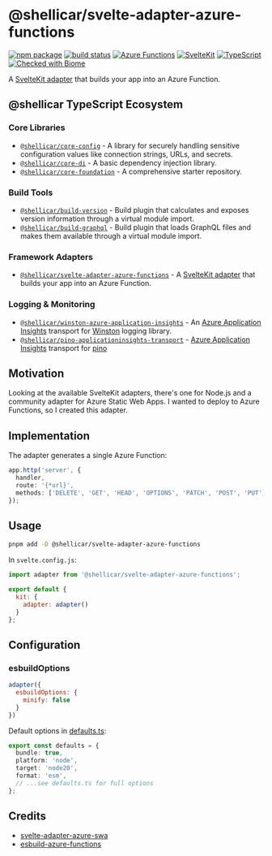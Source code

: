 # @shellicar/svelte-adapter-azure-functions

[![npm package](https://img.shields.io/npm/v/@shellicar/svelte-adapter-azure-functions.svg)](https://npmjs.com/package/@shellicar/svelte-adapter-azure-functions)
[![build status](https://github.com/shellicar/svelte-adapter-azure-functions/actions/workflows/node.js.yml/badge.svg)](https://github.com/shellicar/svelte-adapter-azure-functions/actions/workflows/node.js.yml)
[![Azure Functions](https://img.shields.io/badge/Azure%20Functions-v4-0078D4?logo=azure-functions)][azure-functions]
[![SvelteKit](https://img.shields.io/badge/SvelteKit-2-FF3E00?logo=svelte)][sveltekit]
[![TypeScript](https://img.shields.io/badge/TypeScript-5-3178C6?logo=typescript)][typescript]
[![Checked with Biome](https://img.shields.io/badge/Checked_with-Biome-60A5FA?logo=biome)][biome]

A [SvelteKit adapter](https://kit.svelte.dev/docs/adapters) that builds your app into an Azure Function.

<!-- BEGIN_ECOSYSTEM -->

## @shellicar TypeScript Ecosystem

### Core Libraries

- [`@shellicar/core-config`](https://github.com/shellicar/core-config) - A library for securely handling sensitive configuration values like connection strings, URLs, and secrets.
- [`@shellicar/core-di`](https://github.com/shellicar/core-di) - A basic dependency injection library.
- [`@shellicar/core-foundation`](https://github.com/shellicar/core-foundation) - A comprehensive starter repository.

### Build Tools

- [`@shellicar/build-version`](https://github.com/shellicar/build-version) - Build plugin that calculates and exposes version information through a virtual module import.
- [`@shellicar/build-graphql`](https://github.com/shellicar/build-graphql) - Build plugin that loads GraphQL files and makes them available through a virtual module import.

### Framework Adapters

- [`@shellicar/svelte-adapter-azure-functions`](https://github.com/shellicar/svelte-adapter-azure-functions) - A [SvelteKit adapter](https://kit.svelte.dev/docs/adapters) that builds your app into an Azure Function.

### Logging & Monitoring

- [`@shellicar/winston-azure-application-insights`](https://github.com/shellicar/winston-azure-application-insights) - An [Azure Application Insights](https://azure.microsoft.com/en-us/services/application-insights/) transport for [Winston](https://github.com/winstonjs/winston) logging library.
- [`@shellicar/pino-applicationinsights-transport`](https://github.com/shellicar/pino-applicationinsights-transport) - [Azure Application Insights](https://azure.microsoft.com/en-us/services/application-insights) transport for [pino](https://github.com/pinojs/pino)

<!-- END_ECOSYSTEM -->

## Motivation

Looking at the available SvelteKit adapters, there's one for Node.js and a community adapter for Azure Static Web Apps. I wanted to deploy to Azure Functions, so I created this adapter.

## Implementation

The adapter generates a single Azure Function:

```typescript
app.http('server', {
  handler,
  route: '{*url}',
  methods: ['DELETE', 'GET', 'HEAD', 'OPTIONS', 'PATCH', 'POST', 'PUT']
});
```

## Usage

```bash
pnpm add -D @shellicar/svelte-adapter-azure-functions
```

In `svelte.config.js`:
```js
import adapter from '@shellicar/svelte-adapter-azure-functions';

export default {
  kit: {
    adapter: adapter()
  }
};
```

## Configuration

### esbuildOptions

```js
adapter({
  esbuildOptions: {
    minify: false
  }
})
```

Default options in [defaults.ts](./src/defaults.ts):
```typescript
export const defaults = {
  bundle: true,
  platform: 'node',
  target: 'node20',
  format: 'esm',
  // ...see defaults.ts for full options
};
```

## Credits

* [svelte-adapter-azure-swa](https://github.com/geoffrich/svelte-adapter-azure-swa)
* [esbuild-azure-functions](https://github.com/beyerleinf/esbuild-azure-functions)

[azure-functions]: https://learn.microsoft.com/azure/azure-functions/functions-reference-node?tabs=typescript%2Cwindows%2Cazure-cli&pivots=nodejs-model-v4
[sveltekit]: https://kit.svelte.dev
[typescript]: https://www.typescriptlang.org
[biome]: https://biomejs.dev
